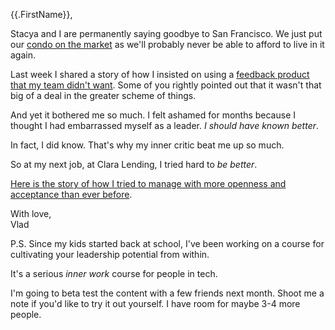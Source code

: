 {{.FirstName}},

Stacya and I are permanently saying goodbye to San Francisco. We just put our [condo on the market](https://www.zillow.com/homedetails/3590-20th-St-APT-502-San-Francisco-CA-94110/2094197350_zpid/) as we'll probably never be able to afford to live in it again.

Last week I shared a story of how I insisted on using a [feedback product that my team didn't want](https://softsideoftech.com/undermining-myself). Some of you rightly pointed out that it wasn't that big of a deal in the greater scheme of things.

And yet it bothered me so much. I felt ashamed for months because I thought I had embarrassed myself as a leader. _I should have known better_. 

In fact, I did know. That's why my inner critic beat me up so much.

So at my next job, at Clara Lending, I tried hard to _be better_. 

[Here is the story of how I tried to manage with more openness and acceptance than ever before](/buy-in-and-alignment). 

With love,  
Vlad

P.S. Since my kids started back at school, I've been working on a course for cultivating your leadership potential from within. 

It's a serious _inner work_ course for people in tech. 

I'm going to beta test the content with a few friends next month. Shoot me a note if you'd like to try it out yourself. I have room for maybe 3-4 more people.

